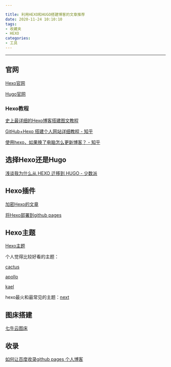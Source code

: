 ```yaml
---

title: 利用HEXO和HUGO搭建博客的文章推荐
date: 2020-11-24 10:10:10
tags: 
- 收藏夹
- HEXO
categories: 
- 工具
---
```


---
## 官网

[Hexo官网](https://hexo.io/zh-cn/docs/)

[Hugo官网](https://gohugo.io/)

### Hexo教程

[史上最详细的Hexo博客搭建图文教程](https://xuanwo.org/2015/03/26/hexo-intor/)

[GitHub+Hexo 搭建个人网站详细教程 - 知乎](https://zhuanlan.zhihu.com/p/26625249)

[使用hexo，如果换了电脑怎么更新博客？ - 知乎](https://www.zhihu.com/question/21193762)

## 选择Hexo还是Hugo

[浅谈我为什么从 HEXO 迁移到 HUGO - 少数派](https://sspai.com/post/59904)

## Hexo插件

[加密Hexo的文章](https://github.com/MikeCoder/hexo-blog-encrypt/blob/master/ReadMe.zh.md)

[将Hexo部署到github pages](https://github.com/hexojs/hexo-deployer-git)

## Hexo主题

[Hexo主题](https://hexo.io/themes/)

个人觉得比较好看的主题：

[cactus](https://github.com/probberechts/hexo-theme-cactus)

[apollo](https://github.com/pinggod/hexo-theme-apollo)

[kael](https://github.com/yuche/hexo-theme-kael)

hexo最火和最常见的主题：[next](https://github.com/theme-next/hexo-theme-next)

## 图床搭建

[七牛云图床](https://zhuanlan.zhihu.com/p/251047741)

## 收录

[如何让百度收录github pages 个人博客](https://zhuanlan.zhihu.com/p/111773896)